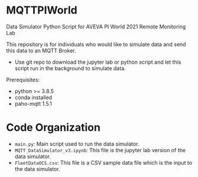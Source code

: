 # MQTTPIWorld

Data Simulator Python Script for AVEVA PI World 2021 Remote Monitoring Lab 

This repository is for individuals who would like to simulate data and send this data to an MQTT Broker. 


  * Use git repo to download the jupyter lab or python script and let this script run in the background to simulate data. 
  
Prerequisites:

* python >= 3.8.5
* conda installed
* paho-mqtt 1.5.1

# Code Organization 
 * `main.py`: Main script used to run the data simulator. 
 * `MQTT_DataSimulator_v3.ipynb`: This file is the jupyter lab version of the data simulator. 
 * `FleetDataOCS.csv`: This file is a CSV sample data file which is the input to the data simulator. 

